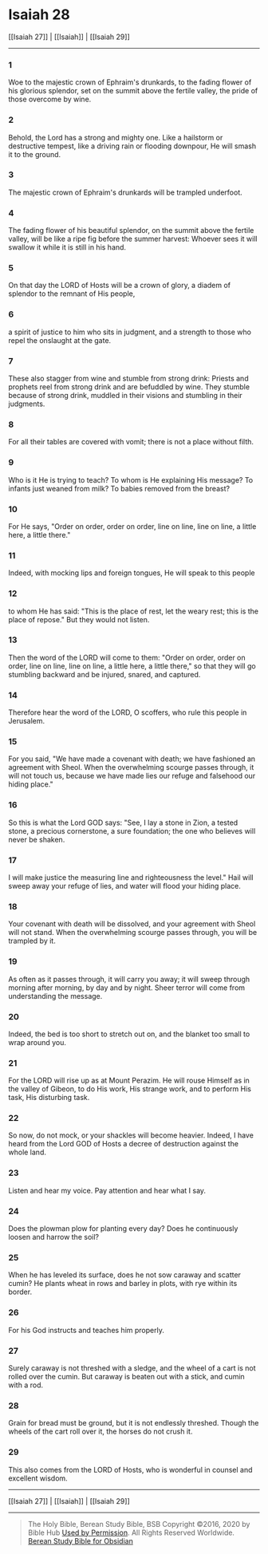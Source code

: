 # Isaiah 28

[[Isaiah 27]] | [[Isaiah]] | [[Isaiah 29]]

---

### 1
Woe to the majestic crown of Ephraim's drunkards, to the fading flower of his glorious splendor, set on the summit above the fertile valley, the pride of those overcome by wine.

### 2
Behold, the Lord has a strong and mighty one. Like a hailstorm or destructive tempest, like a driving rain or flooding downpour, He will smash it to the ground.

### 3
The majestic crown of Ephraim's drunkards will be trampled underfoot.

### 4
The fading flower of his beautiful splendor, on the summit above the fertile valley, will be like a ripe fig before the summer harvest: Whoever sees it will swallow it while it is still in his hand.

### 5
On that day the LORD of Hosts will be a crown of glory, a diadem of splendor to the remnant of His people,

### 6
a spirit of justice to him who sits in judgment, and a strength to those who repel the onslaught at the gate.

### 7
These also stagger from wine and stumble from strong drink: Priests and prophets reel from strong drink and are befuddled by wine. They stumble because of strong drink, muddled in their visions and stumbling in their judgments.

### 8
For all their tables are covered with vomit; there is not a place without filth.

### 9
Who is it He is trying to teach? To whom is He explaining His message? To infants just weaned from milk? To babies removed from the breast?

### 10
For He says, "Order on order, order on order, line on line, line on line, a little here, a little there."

### 11
Indeed, with mocking lips and foreign tongues, He will speak to this people

### 12
to whom He has said: "This is the place of rest, let the weary rest; this is the place of repose." But they would not listen.

### 13
Then the word of the LORD will come to them: "Order on order, order on order, line on line, line on line, a little here, a little there," so that they will go stumbling backward and be injured, snared, and captured.

### 14
Therefore hear the word of the LORD, O scoffers, who rule this people in Jerusalem.

### 15
For you said, "We have made a covenant with death; we have fashioned an agreement with Sheol. When the overwhelming scourge passes through, it will not touch us, because we have made lies our refuge and falsehood our hiding place."

### 16
So this is what the Lord GOD says: "See, I lay a stone in Zion, a tested stone, a precious cornerstone, a sure foundation; the one who believes will never be shaken.

### 17
I will make justice the measuring line and righteousness the level." Hail will sweep away your refuge of lies, and water will flood your hiding place.

### 18
Your covenant with death will be dissolved, and your agreement with Sheol will not stand. When the overwhelming scourge passes through, you will be trampled by it.

### 19
As often as it passes through, it will carry you away; it will sweep through morning after morning, by day and by night. Sheer terror will come from understanding the message.

### 20
Indeed, the bed is too short to stretch out on, and the blanket too small to wrap around you.

### 21
For the LORD will rise up as at Mount Perazim. He will rouse Himself as in the valley of Gibeon, to do His work, His strange work, and to perform His task, His disturbing task.

### 22
So now, do not mock, or your shackles will become heavier. Indeed, I have heard from the Lord GOD of Hosts a decree of destruction against the whole land.

### 23
Listen and hear my voice. Pay attention and hear what I say.

### 24
Does the plowman plow for planting every day? Does he continuously loosen and harrow the soil?

### 25
When he has leveled its surface, does he not sow caraway and scatter cumin? He plants wheat in rows and barley in plots, with rye within its border.

### 26
For his God instructs and teaches him properly.

### 27
Surely caraway is not threshed with a sledge, and the wheel of a cart is not rolled over the cumin. But caraway is beaten out with a stick, and cumin with a rod.

### 28
Grain for bread must be ground, but it is not endlessly threshed. Though the wheels of the cart roll over it, the horses do not crush it.

### 29
This also comes from the LORD of Hosts, who is wonderful in counsel and excellent wisdom.

---

[[Isaiah 27]] | [[Isaiah]] | [[Isaiah 29]]

---

> The Holy Bible, Berean Study Bible, BSB
> Copyright &copy;2016, 2020 by Bible Hub
> [Used by Permission](https://berean.bible/terms.htm). All Rights Reserved Worldwide.
> [Berean Study Bible for Obsidian](https://github.com/gapmiss/berean-study-bible-for-obsidian)


